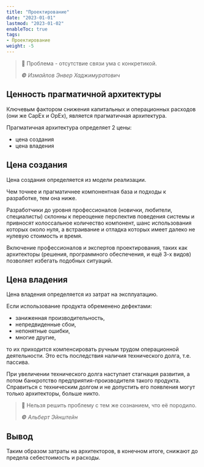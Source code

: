 ```yaml
---
title: "Проектирование"
date: "2023-01-01"
lastmod: "2023-01-02"
enableToc: true
tags:
- Проектирование
weight: -5
---
```

>💯 Проблема - отсутствие связи ума с конкретикой. 
>
>_**©** Измайлов Энвер Хаджимуратович_

## Ценность прагматичной архитектуры
Ключевым фактором снижения капитальных и операционных расходов (они же CapEx и OpEx), является прагматичная архитектура. 

Прагматичная архитектура определяет 2 цены: 
- цена создания
- цена владения

## Цена создания
Цена создания определяется из модели реализации. 

Чем точнее и прагматичнее компонентная база и подходы к разработке, тем она ниже. 

Разработчики до уровня профессионалов (новички, любители, специалисты) склонны к переоценке перспектив поведения системы и привносят колоссальное количество компонент, шанс использования которых около нуля, а встраивание и отладка которых имеет далеко не нулевую стоимость и время. 

Включение профессионалов и экспертов проектирования, таких как архитекторы (решения, программного обеспечения, и ещё 3-х видов) позволяет избегать подобных ситуаций. 

## Цена владения
Цена владения определяется из затрат на эксплуатацию. 

Если использование продукта обременено дефектами: 
- заниженная производительность, 
- непредвиденные сбои, 
- непонятные ошибки, 
- многие другие, 

то их приходится компенсировать ручным трудом операционной деятельности. Это есть последствия наличия технического долга, т.е. пассива. 

При увеличении технического долга наступает стагнация развития, а потом банкротство предприятия-производителя такого продукта. Справиться с техническим долгом и не допустить его появления могут только архитекторы, больше никто.

>💯 Нельзя решить проблему с тем же сознанием, что её породило. 
>
>_**©** Альберт Эйнштейн_

## Вывод
Таким образом затраты на архитекторов, в конечном итоге, снижают до предела себестоимость и расходы.